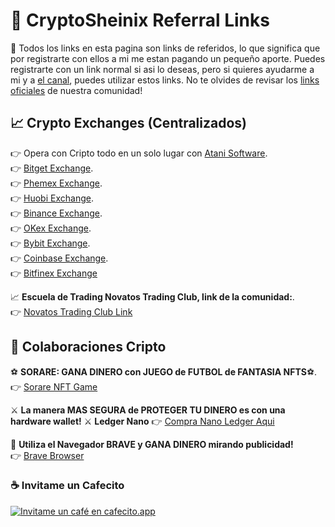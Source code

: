 # 🔗 CryptoSheinix Referral Links
👋 Todos los links en esta pagina son links de referidos, lo que significa que por registrarte con ellos a mi me estan pagando un pequeño aporte. Puedes registrarte con un link normal si asi lo deseas, pero si quieres ayudarme a mi y a [el canal](https://www.youtube.com/channel/UC423qnRwiJf4fLKAQ6Tlofg/), puedes utilizar estos links. No te olvides de revisar los [links oficiales](https://github.com/cryptosheinix/community-solidity) de nuestra comunidad!


## 📈 Crypto Exchanges (Centralizados)
👉 Opera con Cripto todo en un solo lugar con [Atani Software](https://atani.com/?r=CryptoSheinix).  
👉 [Bitget Exchange](https://partner.bitget.com/bg/F31UQR).   
👉 [Phemex Exchange](https://phemex.com/es/register?referralCode=FRS5H3).   
👉 [Huobi Exchange](https://www.huobi.com/en-us/topic/double-reward/?invite_code=9zdx3223).  
👉 [Binance Exchange](https://www.binance.com/es/register?ref=Y3XE8EA3).  
👉 [OKex Exchange](https://www.okex.com/join/6169845).  
👉 [Bybit Exchange](https://partner.bybit.com/b/cryptosheinix).  
👉 [Coinbase Exchange](https://www.coinbase.com/join/nuvren_6).  
👉 [Bitfinex Exchange](https://www.bitfinex.com/?refcode=jelPBX15) 

📈  **Escuela de Trading Novatos Trading Club, link de la comunidad:**.  
👉   [Novatos Trading Club Link](https://www.novatostradingclub.com/conviertete-en-un-trader-ganador-crypto-sheinix/)

## 🚀 Colaboraciones Cripto

⚽️  **SORARE: GANA DINERO con JUEGO de FUTBOL de FANTASIA NFTS**⚽.  
👉   [Sorare NFT Game](https://sorare.pxf.io/cryptosheinix)  

⚔️ **La manera MAS SEGURA de PROTEGER TU DINERO es con una hardware wallet!** ⚔️
**Ledger Nano** 👉   [Compra Nano Ledger Aqui](https://shop.ledger.com/?r=6966625b72c9)

💸  **Utiliza el Navegador BRAVE y GANA DINERO mirando publicidad!**    
👉   [Brave Browser](https://brave.com/itf854)

### ☕️ Invitame un Cafecito
[![Invitame un café en cafecito.app](https://cdn.cafecito.app/imgs/buttons/button_3.svg)](https://cafecito.app/sheinix)

